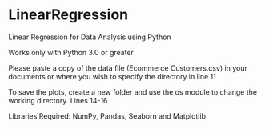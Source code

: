 # LinearRegression
Linear Regression for Data Analysis using Python

Works only with Python 3.0 or greater

Please paste a copy of the data file (Ecommerce Customers.csv) in your documents or where you wish to specify the directory in line 11

To save the plots, create a new folder and use the os module to change the working directory. Lines 14-16

Libraries Required: NumPy, Pandas, Seaborn and Matplotlib

